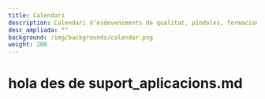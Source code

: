 ```yaml
---
title: Calendari
description: Calendari d’esdeveniments de qualitat, píndoles, formacions, cursos professionalitzadors i certificacions
desc_ampliada: ""
background: /img/backgrounds/calendar.png
weight: 200
---
```

# hola des de suport_aplicacions.md
